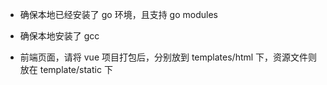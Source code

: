 - 确保本地已经安装了 go 环境，且支持 go modules
- 确保本地安装了 gcc

- 前端页面，请将 vue 项目打包后，分别放到 templates/html 下，资源文件则放在 template/static 下